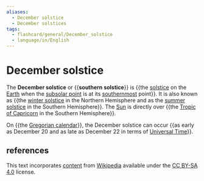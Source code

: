 ```yaml
---
aliases:
  - December solstice
  - December solstices
tags:
  - flashcard/general/December_solstice
  - language/in/English
---
```


# December solstice

The __December solstice__ or {{__southern solstice__}} is {{the [solstice](solstice.md) on the [Earth](Earth.md) when the [subsolar point](subsolar%20point.md) is at its [southernmost](south.md) point}}. It is also known as {{the [winter solstice](winter%20solstice.md) in the Northern Hemisphere and as the [summer solstice](summer%20solstice.md) in the Southern Hemisphere}}. The [Sun](Sun.md) is directly over {{the [Tropic of Capricorn](Tropic%20of%20Capricorn.md) in the Southern Hemisphere}}. <!--SR:!2024-09-21,61,310!2024-07-23,16,290!2024-07-23,16,290!2024-08-11,24,270-->

On {{the [Gregorian calendar](Gregorian%20calendar.md)}}, the December solstice can occur {{as early as December 20 and as late as December 22 in terms of [Universal Time](Universal%20Time.md)}}. <!--SR:!2024-09-23,63,310!2024-09-12,53,310-->

## references

This text incorporates [content](https://en.wikipedia.org/wiki/December_solstice) from [Wikipedia](Wikipedia.md) available under the [CC BY-SA 4.0](https://creativecommons.org/licenses/by-sa/4.0/) license.
